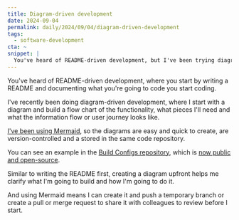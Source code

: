 ```yaml
---
title: Diagram-driven development
date: 2024-09-04
permalink: daily/2024/09/04/diagram-driven-development
tags:
  - software-development
cta: ~
snippet: |
  You've heard of README-driven development, but I've been trying diagram-driven development.
---
```


You've heard of README-driven development, where you start by writing a README and documenting what you're going to code you start coding.

I've recently been doing diagram-driven development, where I start with a diagram and build a flow chart of the functionality, what pieces I'll need and what the information flow or user journey looks like.

[I've been using Mermaid][0], so the diagrams are easy and quick to create, are version-controlled and a stored in the same code repository.

You can see an example in the [Build Configs repository][1], which is [now public and open-source][2].

Similar to writing the README first, creating a diagram upfront helps me clarify what I'm going to build and how I'm going to do it.

And using Mermaid means I can create it and push a temporary branch or create a pull or merge request to share it with colleagues to review before I start.

[0]: {{site.url}}/daily/2024/08/18/mermaid-markdown-for-charts
[1]: https://github.com/opdavies/build-configs/tree/f02fce7ff5b5cff202ec8b893a4b3c7e7c56f3c4/docs
[2]: {{site.url}}/daily/2024/08/27/build-configs-is-open-source
